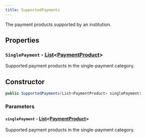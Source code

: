 ```yaml
---
title: SupportedPayments
---
```


The payment products supported by an institution.

## Properties

### `SinglePayment` - [List](https://learn.microsoft.com/en-us/dotnet/api/system.collections.generic.list-1)\<[PaymentProduct](/docs/api-reference/responses/payment-product)\>

Supported payment products in the single-payment category.

## Constructor

```csharp
public SupportedPayments(List<PaymentProduct> singlePayment)
```

### Parameters

#### `singlePayment` - [List](https://learn.microsoft.com/en-us/dotnet/api/system.collections.generic.list-1)\<[PaymentProduct](/docs/api-reference/responses/payment-product)\>

Supported payment products in the single-payment category.
